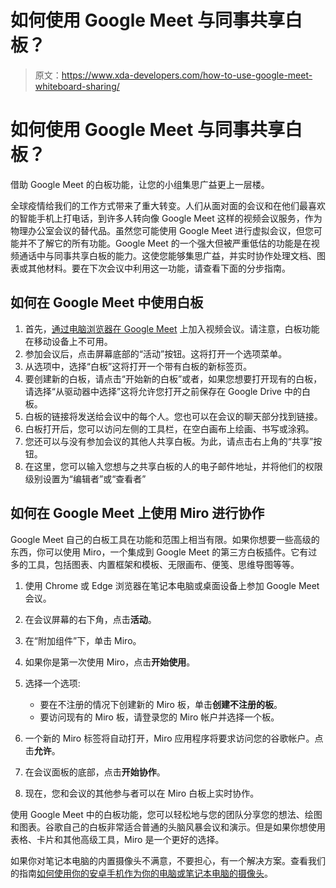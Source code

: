 # 如何使用 Google Meet 与同事共享白板？

> 原文：<https://www.xda-developers.com/how-to-use-google-meet-whiteboard-sharing/>

# 如何使用 Google Meet 与同事共享白板？

借助 Google Meet 的白板功能，让您的小组集思广益更上一层楼。

全球疫情给我们的工作方式带来了重大转变。人们从面对面的会议和在他们最喜欢的智能手机上打电话，到许多人转向像 Google Meet 这样的视频会议服务，作为物理办公室会议的替代品。虽然您可能使用 Google Meet 进行虚拟会议，但您可能并不了解它的所有功能。Google Meet 的一个强大但被严重低估的功能是在视频通话中与同事共享白板的能力。这使您能够集思广益，并实时协作处理文档、图表或其他材料。要在下次会议中利用这一功能，请查看下面的分步指南。

## 如何在 Google Meet 中使用白板

1.  首先，[通过电脑浏览器在 Google Meet](http://meet.google.com/) 上加入视频会议。请注意，白板功能在移动设备上不可用。
2.  参加会议后，点击屏幕底部的“活动”按钮。这将打开一个选项菜单。
3.  从选项中，选择“白板”这将打开一个带有白板的新标签页。
4.  要创建新的白板，请点击“开始新的白板”或者，如果您想要打开现有的白板，请选择“从驱动器中选择”这将允许您打开之前保存在 Google Drive 中的白板。
5.  白板的链接将发送给会议中的每个人。您也可以在会议的聊天部分找到链接。
6.  白板打开后，您可以访问左侧的工具栏，在空白画布上绘画、书写或涂鸦。
7.  您还可以与没有参加会议的其他人共享白板。为此，请点击右上角的“共享”按钮。
8.  在这里，您可以输入您想与之共享白板的人的电子邮件地址，并将他们的权限级别设置为“编辑者”或“查看者”

## 如何在 Google Meet 上使用 Miro 进行协作

Google Meet 自己的白板工具在功能和范围上相当有限。如果你想要一些高级的东西，你可以使用 Miro，一个集成到 Google Meet 的第三方白板插件。它有过多的工具，包括图表、内置框架和模板、无限画布、便笺、思维导图等等。

1.  使用 Chrome 或 Edge 浏览器在笔记本电脑或桌面设备上参加 Google Meet 会议。
2.  在会议屏幕的右下角，点击**活动**。
3.  在“附加组件”下，单击 Miro。
4.  如果你是第一次使用 Miro，点击**开始使用**。
5.  选择一个选项:
    *   要在不注册的情况下创建新的 Miro 板，单击**创建不注册的板**。
    *   要访问现有的 Miro 板，请登录您的 Miro 帐户并选择一个板。

6.  一个新的 Miro 标签将自动打开，Miro 应用程序将要求访问您的谷歌帐户。点击**允许**。
7.  在会议面板的底部，点击**开始协作**。
8.  现在，您和会议的其他参与者可以在 Miro 白板上实时协作。

使用 Google Meet 中的白板功能，您可以轻松地与您的团队分享您的想法、绘图和图表。谷歌自己的白板非常适合普通的头脑风暴会议和演示。但是如果你想使用表格、卡片和其他高级工具，Miro 是一个更好的选择。

如果你对笔记本电脑的内置摄像头不满意，不要担心，有一个解决方案。查看我们的指南[如何使用你的安卓手机作为你的电脑或笔记本电脑的摄像头](https://www.xda-developers.com/how-to-use-android-phone-as-webcam-for-pc/)。